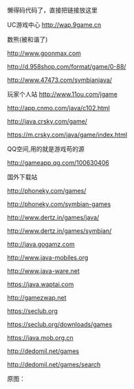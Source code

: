 懒得码代码了，直接把链接放这里

UC游戏中心
http://wap.9game.cn

数熊(被和谐了)

http://www.goonmax.com

http://d.958shop.com/format/game/0-88/

http://www.47473.com/symbianjava/

玩家个人站
http://www.11ou.com/jgame

http://app.cnmo.com/java/c102.html

http://java.crsky.com/game/

https://m.crsky.com/java/game/index.html

QQ空间,用的就是游戏苟的源

http://gameapp.qg.com/100630406

国外下载站

http://phoneky.com/games/

http://phoneky.com/symbian-games

http://www.dertz.in/games/java/

http://www.dertz.in/games/symbian/

http://java.gogamz.com

http://www.java-mobiles.org

http://www.java-ware.net

https://java.waptai.com

http://gamezwap.net

https://seclub.org

https://seclub.org/downloads/games

https://java.mob.org.cn

http://dedomil.net/games

http://dedomil.net/games/search

原图：
